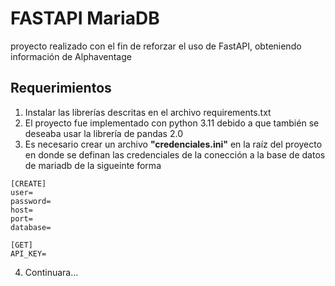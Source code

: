 # __FASTAPI MariaDB__

proyecto realizado con el fin de reforzar el uso de FastAPI, obteniendo información de Alphaventage

## __Requerimientos__
1. Instalar las librerías descritas en el archivo requirements.txt
2. El proyecto fue implementado con python 3.11 debido a que también se deseaba usar la librería de pandas 2.0
3. Es necesario crear un archivo __"credenciales.ini"__ en la raíz del proyecto en donde se definan las credenciales de la conección a la base de datos de mariadb de la sigueinte forma
```{.ini}
[CREATE]
user=
password=
host=
port=
database=

[GET]
API_KEY=
```
4. Continuara...